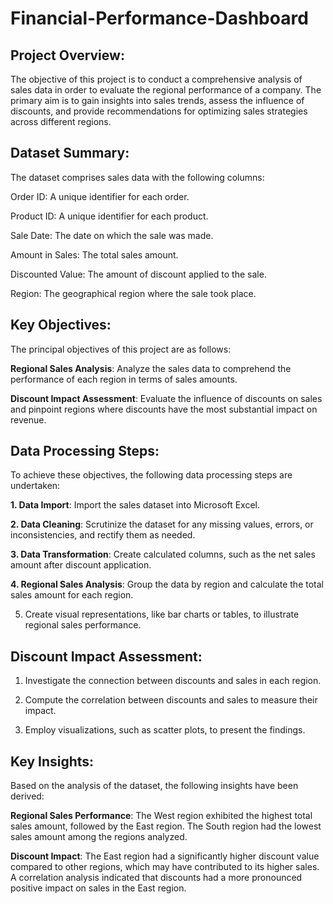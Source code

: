 # Financial-Performance-Dashboard

## Project Overview:
The objective of this project is to conduct a comprehensive analysis of sales data in order to evaluate the regional performance of a company. The primary aim is to gain insights into sales trends, assess the influence of discounts, and provide recommendations for optimizing sales strategies across different regions.

## Dataset Summary:
The dataset comprises sales data with the following columns:

Order ID: A unique identifier for each order.

Product ID: A unique identifier for each product.

Sale Date: The date on which the sale was made.

Amount in Sales: The total sales amount.

Discounted Value: The amount of discount applied to the sale.

Region: The geographical region where the sale took place.

## Key Objectives:
The principal objectives of this project are as follows:

**Regional Sales Analysis**: Analyze the sales data to comprehend the performance of each region in terms of sales amounts.

**Discount Impact Assessment**: Evaluate the influence of discounts on sales and pinpoint regions where discounts have the most substantial impact on revenue.


## Data Processing Steps:
To achieve these objectives, the following data processing steps are undertaken:

**1. Data Import**: Import the sales dataset into Microsoft Excel.

**2. Data Cleaning**: Scrutinize the dataset for any missing values, errors, or inconsistencies, and rectify them as needed.

**3. Data Transformation**: Create calculated columns, such as the net sales amount after discount application.

**4. Regional Sales Analysis**:
Group the data by region and calculate the total sales amount for each region.

5. Create visual representations, like bar charts or tables, to illustrate regional sales performance.



## Discount Impact Assessment:

1. Investigate the connection between discounts and sales in each region.

2. Compute the correlation between discounts and sales to measure their impact.

3. Employ visualizations, such as scatter plots, to present the findings.

## Key Insights: 
Based on the analysis of the dataset, the following insights have been derived:

**Regional Sales Performance**: The West region exhibited the highest total sales amount, followed by the East region. The South region had the lowest sales amount among the regions analyzed.

**Discount Impact**: The East region had a significantly higher discount value compared to other regions, which may have contributed to its higher sales. A correlation analysis indicated that discounts had a more pronounced positive impact on sales in the East region.

